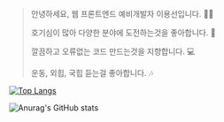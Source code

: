 > 안녕하세요, 웹 프론트엔드 예비개발자 이용선입니다. 🙋‍♂️
> 
> 호기심이 많아 다양한 분야에 도전하는것을 좋아합니다. 📖
> 
> 깔끔하고 오류없는 코드 만드는것을 지향합니다. 💻
> 
> 운동, 외힙, 국힙 듣는걸 좋아합니다. 🎶

[![Top Langs](https://github-readme-stats.vercel.app/api/top-langs/?username=YONGSONY&layout=compact)](https://github.com/YONGSONY/github-readme-stats)

<!---[![Anurag's GitHub stats](https://github-readme-stats.vercel.app/api?username=YONGSONY)](https://github.com/YONGSONY/github-readme-stats)--->
![Anurag's GitHub stats](https://github-readme-stats.vercel.app/api?username=YONGSONY&show_icons=true&theme=radical)



<!---
YONGSONY/YONGSONY is a ✨ special ✨ repository because its `README.md` (this file) appears on your GitHub profile.
You can click the Preview link to take a look at your changes.
--->

